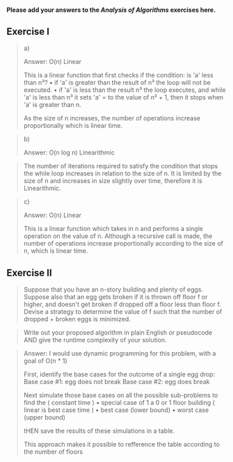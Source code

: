 #### Please add your answers to the ***Analysis of  Algorithms*** exercises here.

## Exercise I

> a) 
>
>Answer: O(n) Linear
>
> This is a linear function that first checks if the condition: is 'a' less than n³? 
>   • if 'a' is greater than the result of n³ the loop will not be executed.
>   • if 'a' is less than the result n³ the loop executes, and while 'a' is less than
>     n³ it sets 'a' = to the value of n² + 1, then it stops when 'a' is greater than n.
>
> As the size of n increases, the number of operations increase proportionally which is linear time.


> b) 
>
>Answer: O(n log n) Linearithmic

>  
>The number of iterations required to satisfy the condition that stops the while loop 
> increases in relation to the size of n. It is limited by the size of n and 
> increases in size slightly over time, therefore it is Linearithmic.

> c) 
>
>Answer: O(n) Linear
>
> This is a linear function which takes in n and performs a single operation on the value of n. 
>Although a recursive call is made, the number of operations increase proportionally according
> to the size of n, which is linear time.



## Exercise II

> Suppose that you have an n-story building and plenty of eggs. Suppose also that an egg gets broken if it is thrown off floor f or higher, and doesn't get broken if dropped off a floor less than floor f. Devise a strategy to determine the value of f such that the number of dropped + broken eggs is minimized.

> Write out your proposed algorithm in plain English or pseudocode AND give the runtime complexity of your solution.


> Answer: I would use dynamic programming for this problem, with a goal of O(n * 1)
>
> First, identify the base cases for the outcome of a single egg drop:
>   Base case #1: egg does not break
>   Base case #2: egg does break
>
>  Next simulate those base cases on all the possible sub-problems to find the ( constant time )
>   • special case of 1 a 0 or 1 floor building ( linear is best case time )
>   • best case (lower bound)
>   • worst case (upper bound)
> 
>   tHEN save the results of these simulations in a table.
>
>  This approach makes it possible to refference the table according to the number of floors
